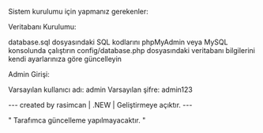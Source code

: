 Sistem kurulumu için yapmanız gerekenler:

Veritabanı Kurulumu:

database.sql dosyasındaki SQL kodlarını phpMyAdmin veya MySQL konsolunda çalıştırın
config/database.php dosyasındaki veritabanı bilgilerini kendi ayarlarınıza göre güncelleyin

Admin Girişi:

Varsayılan kullanıcı adı: admin
Varsayılan şifre: admin123


--- created by rasimcan | .NEW | Geliştirmeye açıktır. ---

" Tarafımca güncelleme yapılmayacaktır. "
